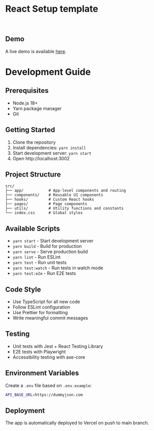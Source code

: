 # React Setup template

<br>

## Demo

A live demo is available [here](https://react-setup-template.vercel.app/).

# Development Guide

## Prerequisites

- Node.js 18+
- Yarn package manager
- Git

## Getting Started

1. Clone the repository
2. Install dependencies: `yarn install`
3. Start development server: `yarn start`
4. Open http://localhost:3002

## Project Structure

```
src/
├── app/           # App-level components and routing
├── components/    # Reusable UI components
├── hooks/         # Custom React hooks
├── pages/         # Page components
├── utils/         # Utility functions and constants
└── index.css      # Global styles
```

## Available Scripts

- `yarn start` - Start development server
- `yarn build` - Build for production
- `yarn serve` - Serve production build
- `yarn lint` - Run ESLint
- `yarn test` - Run unit tests
- `yarn test:watch` - Run tests in watch mode
- `yarn test:e2e` - Run E2E tests

## Code Style

- Use TypeScript for all new code
- Follow ESLint configuration
- Use Prettier for formatting
- Write meaningful commit messages

## Testing

- Unit tests with Jest + React Testing Library
- E2E tests with Playwright
- Accessibility testing with axe-core

## Environment Variables

Create a `.env` file based on `.env.example`:

```bash
API_BASE_URL=https://dummyjson.com
```

## Deployment

The app is automatically deployed to Vercel on push to main branch.
